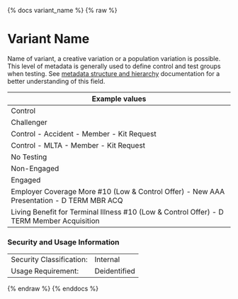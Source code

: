 {% docs variant_name %}
{% raw %}

<a name="variant_name"></a>
# Variant Name

Name of variant, a creative variation or a population variation is possible. This level of
metadata is generally used to define control and test groups when testing. See 
[metadata structure and hierarchy](#!/model/model.aaa_life_data_platform.staging_metadata_metadata)
documentation for a better understanding of this field.

| Example values                            |
|-------------------------------------------|
| Control                                   |
| Challenger                                |
| Control - Accident - Member - Kit Request |
| Control - MLTA - Member - Kit Request     |
| No Testing                                |
| Non-Engaged                               |
| Engaged                                   |
| Employer Coverage More #10 (Low & Control Offer) - New AAA Presentation - D TERM MBR ACQ      |
| Living Benefit for Terminal Illness  #10 (Low & Control Offer) - D TERM Member Acquisition    |

### Security and Usage Information
|     |     |
| --- | --- |
| Security Classification: | Internal |
| Usage Requirement:       | Deidentified |

{% endraw %}
{% enddocs %}
